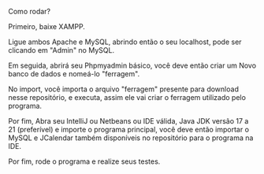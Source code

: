 Como rodar?

Primeiro, baixe XAMPP.

Ligue ambos Apache e MySQL, abrindo então o seu localhost, pode ser clicando em "Admin" no MySQL.

Em seguida, abrirá seu Phpmyadmin básico, você deve então criar um Novo banco de dados e nomeá-lo "ferragem".

No import, você importa o arquivo "ferragem" presente para download nesse repositório, e executa, assim ele vai criar o ferragem utilizado pelo programa.

Por fim, Abra seu IntelliJ ou Netbeans ou IDE válida, Java JDK versão 17 a 21 (preferível) e importe o programa principal, você deve então importar o MySQL e JCalendar também disponíveis no repositório para o programa na IDE.

Por fim, rode o programa e realize seus testes.
